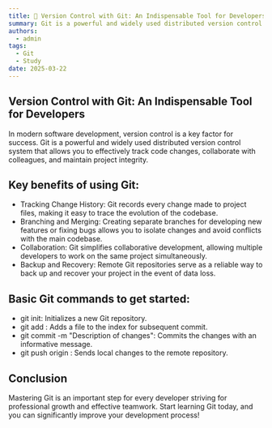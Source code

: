 ```yaml
---
title: 📖 Version Control with Git: An Indispensable Tool for Developers
summary: Git is a powerful and widely used distributed version control system that allows you to effectively track code changes, collaborate with colleagues, and maintain project integrity.
authors:
  - admin
tags:
  - Git
  - Study
date: 2025-03-22
---
```


## Version Control with Git: An Indispensable Tool for Developers

In modern software development, version control is a key factor for success. Git is a powerful and widely used distributed version control system that allows you to effectively track code changes, collaborate with colleagues, and maintain project integrity.

## Key benefits of using Git:

- Tracking Change History: Git records every change made to project files, making it easy to trace the evolution of the codebase.
- Branching and Merging: Creating separate branches for developing new features or fixing bugs allows you to isolate changes and avoid conflicts with the main codebase.
- Collaboration: Git simplifies collaborative development, allowing multiple developers to work on the same project simultaneously.
- Backup and Recovery: Remote Git repositories serve as a reliable way to back up and recover your project in the event of data loss.


## Basic Git commands to get started:

- git init: Initializes a new Git repository.
- git add <file>: Adds a file to the index for subsequent commit.
- git commit -m "Description of changes": Commits the changes with an informative message.
- git push origin <branch>: Sends local changes to the remote repository.

## Conclusion

Mastering Git is an important step for every developer striving for professional growth and effective teamwork. Start learning Git today, and you can significantly improve your development process!
